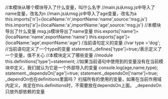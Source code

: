 //本模块从哪个模块导入了什么变量，叫什么名字
//main.js从msg.js中导入了name变量，改名为n
//main.js从msg.js中导入了age变量，改名为a
this.imports['n']={localName:'n',importName:'name',source:'msg.js'}
this.imports['a']={localName:'a',importName:'age',source:'msg.js'}
//本模块导出了什么变量
msg.js模块导出了name变量
this.exports['name']={localName:'name',exportName:'name'}
this.exports['age']={localName:'age',exportName:'age'}
/当前语句定义的变量
//var type ='dog';
//当前语句定义了一个type的变量
statement._defines['type']=true;/表示定义了一个变量，值不关心
//本模块定义了哪些变量
//module
this.definitions['type']=statement;
//如果当前语句中使用到的变量没有在当前模块中定义，我们就认为它是一个外部导入的变量
console.log(age,name,type);
statement._dependsOn['age']=true;
statement._dependsOn['name']=true;
_dependOn也在definitions里面吗？
扫描所有的使用的变量，如果在当前作用域内定义，肯定在this.definitions时，不需要放在dependsOn上面。
_dependsOn只放外部依赖的变量